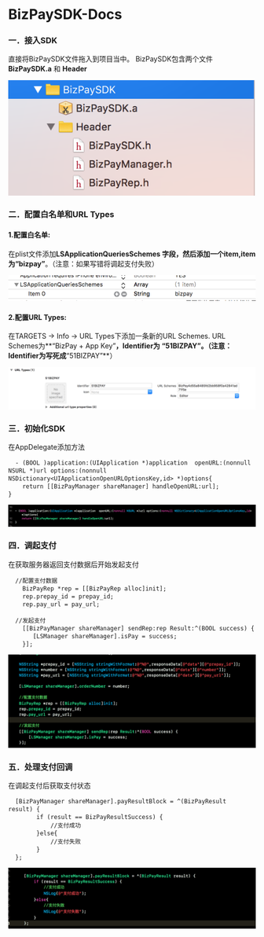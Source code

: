 # BizPaySDK-Docs
### 一．接入SDK

直接将BizPaySDK文件拖入到项目当中。
BizPaySDK包含两个文件 **BizPaySDK.a** 和 **Header**

![](https://raw.githubusercontent.com/CrazyTeaFs/BizPaySDK-Docs/master/iOSSDK/1.png)


### 二．配置白名单和URL Types

#### 1.配置白名单:
在plist文件添加**LSApplicationQueriesSchemes **字段，然后添加一个item,item为**“bizpay”**。（注意：如果写错将调起支付失败）

![](https://raw.githubusercontent.com/CrazyTeaFs/BizPaySDK-Docs/master/iOSSDK/2.png)

#### 2.配置URL Types:
在TARGETS  ->  Info  -> URL Types下添加一条新的URL Schemes. URL Schemes为**“BizPay + App Key”**，Identifier为 **“51BIZPAY”**。（注意：Identifier为写死成**“51BIZPAY”**）

![](https://raw.githubusercontent.com/CrazyTeaFs/BizPaySDK-Docs/master/iOSSDK/3.png)


### 三．初始化SDK

在AppDelegate添加方法

``` objc
  - (BOOL )application:(UIApplication *)application  openURL:(nonnull NSURL *)url options:(nonnull NSDictionary<UIApplicationOpenURLOptionsKey,id> *)options{
    return [[BizPayManager shareManager] handleOpenURL:url];
}
```

![](https://raw.githubusercontent.com/CrazyTeaFs/BizPaySDK-Docs/master/iOSSDK/4.png)


### 四．调起支付

在获取服务器返回支付数据后开始发起支付

``` objc
  //配置支付数据
    BizPayRep *rep = [[BizPayRep alloc]init];
    rep.prepay_id = prepay_id;
    rep.pay_url = pay_url;
                    
  //发起支付
    [[BizPayManager shareManager] sendRep:rep Result:^(BOOL success) {
       [LSManager shareManager].isPay = success;
    }];
```

![](https://raw.githubusercontent.com/CrazyTeaFs/BizPaySDK-Docs/master/iOSSDK/5.png)


### 五．处理支付回调 

在调起支付后获取支付状态

``` objc
  [BizPayManager shareManager].payResultBlock = ^(BizPayResult     result) {
        if (result == BizPayResultSuccess) {
            //支付成功
        }else{
            //支付失败
        }
  };
```

![](https://raw.githubusercontent.com/CrazyTeaFs/BizPaySDK-Docs/master/iOSSDK/6.png)



